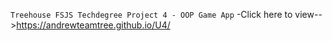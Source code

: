 `Treehouse FSJS Techdegree Project 4 - OOP Game App`
-Click here to view-->https://andrewteamtree.github.io/U4/
